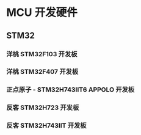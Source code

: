 # MCU 开发硬件

## STM32

### 洋桃 STM32F103 开发板

### 洋桃 STM32F407 开发板

### 正点原子 - STM32H743IIT6 APPOLO 开发板

### 反客 STM32H723 开发板

### 反客 STM32H743IIT 开发板
